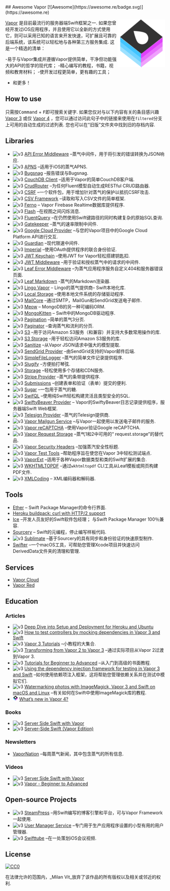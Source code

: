 <div class="github-widget" data-repo="Cellane/awesome-vapor"></div>
<script async src="https://pagead2.googlesyndication.com/pagead/js/adsbygoogle.js"></script><ins class="adsbygoogle" style="display:block" data-ad-client="ca-pub-6890694312814945" data-ad-slot="5473692530" data-ad-format="auto"  data-full-width-responsive="true"></ins><script>(adsbygoogle = window.adsbygoogle || []).push({});</script>
## Awesome Vapor [![Awesome](https://awesome.re/badge.svg)](https://awesome.re)

[<img src="https://raw.githubusercontent.com/Cellane/awesome-vapor/master/img/vapor-logo.png" align="right" width="150">](https://vapor.codes)

[Vapor](https://vapor.codes)  是目前最流行的服务器端Swift框架之一.  如果您曾经开发过iOS应用程序，并且使用它以全新的方式使用它，则可以采用已知的语言来开发快速，可扩展且可靠的后端系统，该系统可以轻松地与各种第三方服务集成.  这是一个精选的清单：

-易于与Vapor集成并遵循Vapor提供简单，干净但功能强大的API的哲学的现代库；
-精心编写的教程，书籍，视频和教育材料；
-使开发过程更简单，更有趣的工具；
- 和更多！



## How to use

 只需按<kbd>Command</kbd> + <kbd>F</kbd>即可搜索关键字.  如果您仅对与以下内容有关的条目感兴趣 [Vapor 3](https://github.com/Cellane/awesome-vapor/blob/filtered/vapor-3.md) 或仅 [Vapor 4](https://github.com/Cellane/awesome-vapor/blob/filtered/vapor-4.md) ，您可以通过访问此句子中的链接来使用在`filtered`分支上可用的自动生成的过滤列表.  您也可以在“旧版”文件夹中找到旧的存档内容.

## Libraries

- ![v3](https://raw.githubusercontent.com/Cellane/awesome-vapor/master/img/vapor-3.png) [API Error Middleware](https://github.com/skelpo/APIErrorMiddleware) –蒸气中间件，用于将引发的错误转换为JSON响应.
- ![v3](https://raw.githubusercontent.com/Cellane/awesome-vapor/master/img/vapor-3.png) [APNS](https://github.com/vapor-community/apns) –适用于iOS的蒸气APNS.
- ![v3](https://raw.githubusercontent.com/Cellane/awesome-vapor/master/img/vapor-3.png) [Bugsnag](https://github.com/nodes-vapor/bugsnag) –报告错误与Bugsnag.
- ![v3](https://raw.githubusercontent.com/Cellane/awesome-vapor/master/img/vapor-3.png) [CouchDB Client](https://github.com/makoni/couchdb-vapor) –适用于Vapor的简单CouchDB客户端.
- ![v3](https://raw.githubusercontent.com/Cellane/awesome-vapor/master/img/vapor-3.png) [CrudRouter](https://github.com/twof/VaporCRUDRouter) –为任何Fluent模型自动生成RESTful CRUD路由器.
- ![v3](https://raw.githubusercontent.com/Cellane/awesome-vapor/master/img/vapor-3.png) [CSRF](https://github.com/vapor-community/CSRF) –一个软件包，用于增加针对蒸气的保护以抵抗CSRF攻击.
- ![v3](https://raw.githubusercontent.com/Cellane/awesome-vapor/master/img/vapor-3.png) [CSV Framework](https://github.com/skelpo/CSV) –读取和写入CSV文件的简单框架.
- ![v3](https://raw.githubusercontent.com/Cellane/awesome-vapor/master/img/vapor-3.png) [Ferno](https://github.com/vapor-community/ferno) – Vapor Firebase Realtime数据库提供程序.
- ![v3](https://raw.githubusercontent.com/Cellane/awesome-vapor/master/img/vapor-3.png) [Flash](https://github.com/nodes-vapor/flash) –在视图之间闪烁消息.
- ![v3](https://raw.githubusercontent.com/Cellane/awesome-vapor/master/img/vapor-3.png) [FluentQuery](https://github.com/MihaelIsaev/FluentQuery) –在仍然使用Swift键路径的同时构建复杂的原始SQL查询.
- ![v3](https://raw.githubusercontent.com/Cellane/awesome-vapor/master/img/vapor-3.png) [Gatekeeper](https://github.com/nodes-vapor/gatekeeper) –蒸气的速率限制中间件.
- ![v3](https://raw.githubusercontent.com/Cellane/awesome-vapor/master/img/vapor-3.png) [Google Cloud Provider](https://github.com/vapor-community/google-cloud-provider) –与您的Vapor项目中的Google Cloud Platform API进行交互.
- ![v3](https://raw.githubusercontent.com/Cellane/awesome-vapor/master/img/vapor-3.png) [Guardian](https://github.com/Jinxiansen/Guardian) –现代限速中间件.
- ![v3](https://raw.githubusercontent.com/Cellane/awesome-vapor/master/img/vapor-3.png) [Imperial](https://github.com/vapor-community/Imperial) –使用OAuth提供程序的联合身份验证.
- ![v3](https://raw.githubusercontent.com/Cellane/awesome-vapor/master/img/vapor-3.png) [JWT Keychain](https://github.com/nodes-vapor/jwt-keychain) –使用JWT for Vapor轻松搭建钥匙扣.
- ![v3](https://raw.githubusercontent.com/Cellane/awesome-vapor/master/img/vapor-3.png) [JWT Middleware](https://github.com/skelpo/JWTMiddleware) –用于验证和授权蒸气中的请求的中间件.
- ![v3](https://raw.githubusercontent.com/Cellane/awesome-vapor/master/img/vapor-3.png) [Leaf Error Middleware](https://github.com/brokenhandsio/leaf-error-middleware) –为蒸气应用程序服务自定义404和服务器错误页面.
- ![v3](https://raw.githubusercontent.com/Cellane/awesome-vapor/master/img/vapor-3.png) [Leaf Markdown](https://github.com/vapor-community/leaf-markdown) -蒸气的Markdown渲染器.
- ![v3](https://raw.githubusercontent.com/Cellane/awesome-vapor/master/img/vapor-3.png) [Lingo Vapor](https://github.com/vapor-community/Lingo-Vapor) – Lingo的蒸气提供商– Swift本地化库.
- ![v3](https://raw.githubusercontent.com/Cellane/awesome-vapor/master/img/vapor-3.png) [Local Storage](https://github.com/gperdomor/local-storage) –使用本地文件系统的存储驱动程序.
- ![v3](https://raw.githubusercontent.com/Cellane/awesome-vapor/master/img/vapor-3.png) [MailCore](https://github.com/LiveUI/MailCore) –通过SMTP，MailGun和SendGrid发送电子邮件.
- ![v3](https://raw.githubusercontent.com/Cellane/awesome-vapor/master/img/vapor-3.png) [Meow](https://github.com/OpenKitten/Meow) – MongoDB的另一种可编码ORM.
- ![v3](https://raw.githubusercontent.com/Cellane/awesome-vapor/master/img/vapor-3.png) [MongoKitten](https://github.com/OpenKitten/MongoKitten) – Swift中的MongoDB驱动程序.
- ![v3](https://raw.githubusercontent.com/Cellane/awesome-vapor/master/img/vapor-3.png) [Pagination](https://github.com/vapor-community/pagination) –简单的蒸气3分页.
- ![v3](https://raw.githubusercontent.com/Cellane/awesome-vapor/master/img/vapor-3.png) [Paginator](https://github.com/nodes-vapor/paginator) –查询蒸气和流利的分页.
- ![v3](https://raw.githubusercontent.com/Cellane/awesome-vapor/master/img/vapor-3.png) [S3](https://github.com/LiveUI/S3) –用于访问Amazon S3服务（和兼容）并支持大多数常用操作的库.
- ![v3](https://raw.githubusercontent.com/Cellane/awesome-vapor/master/img/vapor-3.png) [S3 Storage](https://github.com/anthonycastelli/s3-storage) –用于轻松访问Amazon S3服务的库.
- ![v3](https://raw.githubusercontent.com/Cellane/awesome-vapor/master/img/vapor-3.png) [Sanitize](https://github.com/gperdomor/sanitize) –从Vapor JSON请求中强大的模型提取.
- ![v3](https://raw.githubusercontent.com/Cellane/awesome-vapor/master/img/vapor-3.png) [SendGrid Provider](https://github.com/vapor-community/sendgrid-provider) –由SendGrid支持的Vapor邮件后端.
- ![v3](https://raw.githubusercontent.com/Cellane/awesome-vapor/master/img/vapor-3.png) [SimpleFileLogger](https://github.com/hallee/vapor-simple-file-logger) –蒸气的简单文件记录提供程序.
- ![v3](https://raw.githubusercontent.com/Cellane/awesome-vapor/master/img/vapor-3.png) [Slugify](https://github.com/nodes-vapor/slugify) –方便拍打琴弦.
- ![v3](https://raw.githubusercontent.com/Cellane/awesome-vapor/master/img/vapor-3.png) [Storage](https://github.com/nodes-vapor/storage) –轻松使用多个存储和CDN服务.
- ![v3](https://raw.githubusercontent.com/Cellane/awesome-vapor/master/img/vapor-3.png) [Stripe Provider](https://github.com/vapor-community/stripe-provider) –蒸气的条带提供程序.
- ![v3](https://raw.githubusercontent.com/Cellane/awesome-vapor/master/img/vapor-3.png) [Submissions](https://github.com/nodes-vapor/submissions) –创建表单和验证（表单）提交的便利.
- ![v3](https://raw.githubusercontent.com/Cellane/awesome-vapor/master/img/vapor-3.png) [Sugar](https://github.com/nodes-vapor/sugar) –一包用于蒸气的糖.
- ![v3](https://raw.githubusercontent.com/Cellane/awesome-vapor/master/img/vapor-3.png) [SwifQL](https://github.com/MihaelIsaev/SwifQL) –使用纯Swift轻松构建灵活且类型安全的SQL.
- ![v3](https://raw.githubusercontent.com/Cellane/awesome-vapor/master/img/vapor-3.png) [SwiftyBeaver Provider](https://github.com/vapor-community/swiftybeaver-provider) – Vapor的SwiftyBeaver日志记录提供程序，服务器端Swift Web框架.
- ![v3](https://raw.githubusercontent.com/Cellane/awesome-vapor/master/img/vapor-3.png) [Telesign Provider](https://github.com/vapor-community/telesign-provider) –蒸气的Telesign提供商.
- ![v3](https://raw.githubusercontent.com/Cellane/awesome-vapor/master/img/vapor-3.png) [Vapor Mailgun Service](https://github.com/vapor-community/VaporMailgunService) –与Vapor一起使用以发送电子邮件的服务.
- ![v3](https://raw.githubusercontent.com/Cellane/awesome-vapor/master/img/vapor-3.png) [Vapor reCAPTCHA](https://github.com/gotranseo/vapor-recaptcha) –使用Vapor验证Google reCAPTCHA.
- ![v3](https://raw.githubusercontent.com/Cellane/awesome-vapor/master/img/vapor-3.png) [Vapor Request Storage](https://github.com/skelpo/vapor-request-storage) –蒸气1和2中可用的“ request.storage”的替代品.
- ![v3](https://raw.githubusercontent.com/Cellane/awesome-vapor/master/img/vapor-3.png) [Vapor Security Headers](https://github.com/brokenhandsio/VaporSecurityHeaders) –加强蒸汽安全性标题.
- ![v3](https://raw.githubusercontent.com/Cellane/awesome-vapor/master/img/vapor-3.png) [Vapor Test Tools](https://github.com/LiveUI/VaporTestTools) –帮助程序旨在使您在Vapor 3中轻松测试端点.
- ![v3](https://raw.githubusercontent.com/Cellane/awesome-vapor/master/img/vapor-3.png) [VaporExt](https://github.com/vapor-community/vapor-ext) –适用于各种Vapor数据类型和类的Swift扩展的集合.
- ![v3](https://raw.githubusercontent.com/Cellane/awesome-vapor/master/img/vapor-3.png) [WKHTMLTOPDF](https://github.com/MihaelIsaev/wkhtmltopdf) –通过`wkhtmltopdf` CLI工具从Leaf模板或网页构建PDF文件.
- ![v3](https://raw.githubusercontent.com/Cellane/awesome-vapor/master/img/vapor-3.png) [XMLCoding](https://github.com/LiveUI/XMLCoding) – XML编码器和解码器.

## Tools

- [Ether](https://github.com/Ether-CLI/Ether) – Swift Package Manager的命令行界面.
- [Heroku buildpack: curl with HTTP/2 support](https://github.com/vzsg/heroku-buildpack-curl-http2)
- [Ice](https://github.com/jakeheis/Ice)  –开发人员友好的Swift软件包经理；  与Swift Package Manager 100％兼容.
- [Sourcery](https://github.com/krzysztofzablocki/Sourcery) – Swift的元编程，停止编写样板代码.
- ![v3](https://raw.githubusercontent.com/Cellane/awesome-vapor/master/img/vapor-3.png) [Sublimate](https://github.com/gabrielepalma/sublimate) –基于Sourcery的具有同步和身份验证的快速原型制作.
- [Swifter](https://github.com/LiveUI/Swifter) –一个macOS工具，可帮助您管理Xcode项目并快速访问DerivedData文件夹的清理和管理.

## Services

- [Vapor Cloud](https://vapor.cloud)
- [Vapor Red](https://vapor.red)

## Education

### Articles

- ![v3](https://raw.githubusercontent.com/Cellane/awesome-vapor/master/img/vapor-3.png) [Deep Dive into Setup and Deployment for Heroku and Ubuntu](https://learningswift.brightdigit.com/vapor-heroku-ubuntu-setup-deploy/)
- ![v3](https://raw.githubusercontent.com/Cellane/awesome-vapor/master/img/vapor-3.png) [How to test controllers by mocking dependencies in Vapor 3 and Swift](https://mikemikina.com/blog/how-to-test-controllers-by-mocking-dependencies-in-vapor-3-and-swift/)
- ![v3](https://raw.githubusercontent.com/Cellane/awesome-vapor/master/img/vapor-3.png) [Vapor 3 Tutorials](https://mihaelamj.github.io/Vapor%20%203%20Tutorial/) –小教程的大集合.
- ![v3](https://raw.githubusercontent.com/Cellane/awesome-vapor/master/img/vapor-3.png) [Transforming from Vapor 2 to Vapor 3](https://www.skelpo.com/blog/vapor2-to-vapor3/) –通过实际项目从Vapor 2过渡到Vapor 3.
- ![v3](https://raw.githubusercontent.com/Cellane/awesome-vapor/master/img/vapor-3.png) [Tutorials for Beginner to Advanced](https://medium.com/@martinlasek) –从入门到高级的书面教程.
- ![v3](https://raw.githubusercontent.com/Cellane/awesome-vapor/master/img/vapor-3.png) [Using the dependency injection framework for testing in Vapor 3 and Swift](https://mikemikina.com/blog/using-the-dependency-injection-framework-for-testing-in-vapor-3-and-swift/) –如何使用依赖项注入框架，这将帮助您管理依赖关系并在测试中模拟它们.
- ![v3](https://raw.githubusercontent.com/Cellane/awesome-vapor/master/img/vapor-3.png) [Watermarking photos with ImageMagick, Vapor 3 and Swift on macOS and Linux](https://mikemikina.com/blog/watermarking-photos-with-imagemagick-vapor-3-and-swift-on-macos-and-linux/) –有关如何在Swift中使用ImageMagick库的教程.
- ![v4](https://raw.githubusercontent.com/Cellane/awesome-vapor/master/img/vapor-4.png) [What’s new in Vapor 4?](https://theswiftdev.com/2019/08/26/whats-new-in-vapor-4/)

### Books

- ![v3](https://raw.githubusercontent.com/Cellane/awesome-vapor/master/img/vapor-3.png) [Server Side Swift with Vapor](https://store.raywenderlich.com/products/server-side-swift-with-vapor)
- ![v3](https://raw.githubusercontent.com/Cellane/awesome-vapor/master/img/vapor-3.png) [Server-Side Swift (Vapor Edition)](https://www.hackingwithswift.com/store/server-side-swift)

### Newsletters

- [VaporNation](http://vapornation.news) –每周蒸气新闻，其中包含蒸气的所有信息.

### Videos

- ![v3](https://raw.githubusercontent.com/Cellane/awesome-vapor/master/img/vapor-3.png) [Server Side Swift with Vapor](https://www.raywenderlich.com/4493-server-side-swift-with-vapor/lessons/1)
- ![v3](https://raw.githubusercontent.com/Cellane/awesome-vapor/master/img/vapor-3.png) [Vapor - Beginner to Advanced](https://www.youtube.com/channel/UCoLEXFUHIKXunm9QJjsAftw/videos)

## Open-source Projects

- ![v3](https://raw.githubusercontent.com/Cellane/awesome-vapor/master/img/vapor-3.png) [SteamPress](https://github.com/brokenhandsio/SteamPress) –用Swift编写的博客引擎和平台，可与Vapor Framework一起使用.
- ![v3](https://raw.githubusercontent.com/Cellane/awesome-vapor/master/img/vapor-3.png) [User Manager Service](https://github.com/skelpo/UserManager) –专门用于生产应用程序设置的小型有用的用户管理器.
- ![v3](https://raw.githubusercontent.com/Cellane/awesome-vapor/master/img/vapor-3.png) [Swifttube](https://github.com/ahmetws/swifttube) –在一处策划iOS会议视频.

## License

[![CC0](https://mirrors.creativecommons.org/presskit/buttons/88x31/svg/cc-zero.svg)](https://creativecommons.org/publicdomain/zero/1.0/)

在法律允许的范围内，_Milan Vit_放弃了该作品的所有版权以及相关或邻近的权利.
